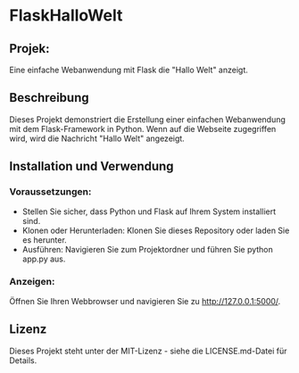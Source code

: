 # FlaskHalloWelt
## Projek:
Eine einfache Webanwendung mit Flask die "Hallo Welt" anzeigt.

## Beschreibung
Dieses Projekt demonstriert die Erstellung einer einfachen Webanwendung mit dem Flask-Framework in Python. Wenn auf die Webseite zugegriffen wird, wird die Nachricht "Hallo Welt" angezeigt.

## Installation und Verwendung
### Voraussetzungen:
- Stellen Sie sicher, dass Python und Flask auf Ihrem System installiert sind.
- Klonen oder Herunterladen: Klonen Sie dieses Repository oder laden Sie es herunter.
- Ausführen: Navigieren Sie zum Projektordner und führen Sie python app.py aus.

### Anzeigen:
Öffnen Sie Ihren Webbrowser und navigieren Sie zu http://127.0.0.1:5000/.

## Lizenz
Dieses Projekt steht unter der MIT-Lizenz - siehe die LICENSE.md-Datei für Details.
